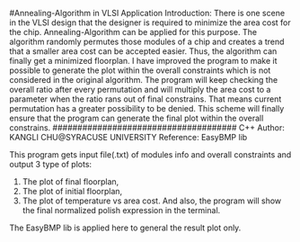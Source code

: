#Annealing-Algorithm in VLSI Application
Introduction:
There is one scene in the VLSI design that the designer is required to minimize the area cost for the chip. 
Annealing-Algorithm can be applied for this purpose. The algorithm randomly permutes those modules of a 
chip and creates a trend that a smaller area cost can be accepted easier. Thus, the algorithm can finally
get a minimized floorplan.
I have improved the program to make it possible to generate the plot within the overall
constraints which is not considered in the original algorithm.
The program will keep checking the overall ratio after every permutation and will multiply the area cost 
to a parameter when the ratio rans out of final constrains. That means current permutation has a greater 
possibility to be denied. This scheme will finally ensure that the program can generate the final plot 
within the overall constrains.
#####################################
C++ 
Author: KANGLI CHU@SYRACUSE UNIVERSITY
Reference: EasyBMP lib

This program gets input file(.txt) of modules info and overall constraints 
and output 3 type of plots: 
1. The plot of final floorplan, 
2. The plot of initial floorplan,
3. The plot of temperature vs area cost.
And also, the program will show the final normalized polish expression in the terminal.

The EasyBMP lib is applied here to general the result plot only.
